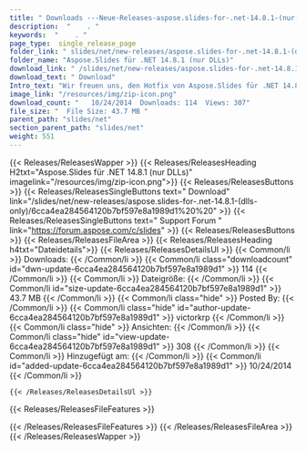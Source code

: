 ```yaml
---
title: " Downloads ---Neue-Releases-aspose.slides-for-.net-14.8.1-(nur-dlls) . "
description:  "    . " 
keywords:  "    . " 
page_type:  single_release_page
folder_link: " slides/net/new-releases/aspose.slides-for-.net-14.8.1-(dlls-only)/"
folder_name: "Aspose.Slides für .NET 14.8.1 (nur DLLs)"
download_link: " /slides/net/new-releases/aspose.slides-for-.net-14.8.1-(dlls-only)/6cca4ea284564120b7bf597e8a1989d1"
download_text: " Download"
Intro_text: "Wir freuen uns, den Hotfix von Aspose.Slides für .NET 14.8.1 bekannt zu geben. Dieses heiße..."
image_link: "/resources/img/zip-icon.png"
download_count: "   10/24/2014  Downloads: 114  Views: 307"
file_size: "  File Size: 43.7 MB "
parent_path: "slides/net"
section_parent_path: "slides/net"
weight: 551
---
```


{{< Releases/ReleasesWapper >}}
  {{< Releases/ReleasesHeading H2txt="Aspose.Slides für .NET 14.8.1 (nur DLLs)" imagelink="/resources/img/zip-icon.png">}}
  {{< Releases/ReleasesButtons >}}
    {{< Releases/ReleasesSingleButtons text=" Download" link="/slides/net/new-releases/aspose.slides-for-.net-14.8.1-(dlls-only)/6cca4ea284564120b7bf597e8a1989d1%20%20" >}}
    {{< Releases/ReleasesSingleButtons text=" Support Forum " link="https://forum.aspose.com/c/slides" >}}
  {{< Releases/ReleasesButtons >}}
  {{< Releases/ReleasesFileArea >}}
    {{< Releases/ReleasesHeading h4txt="Dateidetails">}}
    {{< Releases/ReleasesDetailsUl >}}
            {{< Common/li >}} Downloads: {{< /Common/li >}}
      {{< Common/li class="downloadcount" id="dwn-update-6cca4ea284564120b7bf597e8a1989d1" >}} 114 {{< /Common/li >}}
      {{< Common/li >}} Dateigröße: {{< /Common/li >}}
      {{< Common/li id="size-update-6cca4ea284564120b7bf597e8a1989d1" >}} 43.7 MB {{< /Common/li >}} 
      {{< Common/li  class="hide" >}} Posted By: {{< /Common/li >}} 
      {{< Common/li class="hide" id="author-update-6cca4ea284564120b7bf597e8a1989d1" >}} victorkrp {{< /Common/li >}}
      {{< Common/li class="hide" >}} Ansichten: {{< /Common/li >}}
      {{< Common/li class="hide" id="view-update-6cca4ea284564120b7bf597e8a1989d1" >}} 308 {{< /Common/li >}}
      {{< Common/li >}} Hinzugefügt am: {{< /Common/li >}}
      {{< Common/li id="added-update-6cca4ea284564120b7bf597e8a1989d1" >}} 10/24/2014 {{< /Common/li >}} 

    {{< /Releases/ReleasesDetailsUl >}}

  {{< Releases/ReleasesFileFeatures >}}
      
  {{< /Releases/ReleasesFileFeatures >}}
 {{< /Releases/ReleasesFileArea >}}
{{< /Releases/ReleasesWapper >}}



